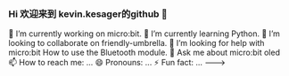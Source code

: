 ### Hi 欢迎来到 kevin.kesager的github 👋

 🔭 I’m currently working on micro:bit.
 🌱 I’m currently learning Python.
 👯 I’m looking to collaborate on friendly-umbrella.
 🤔 I’m looking for help with micro:bit How to use the Bluetooth module.
 💬 Ask me about micro:bit oled
 📫 How to reach me: ...
 😄 Pronouns: ...
 ⚡ Fun fact: ...
 ———>
 
